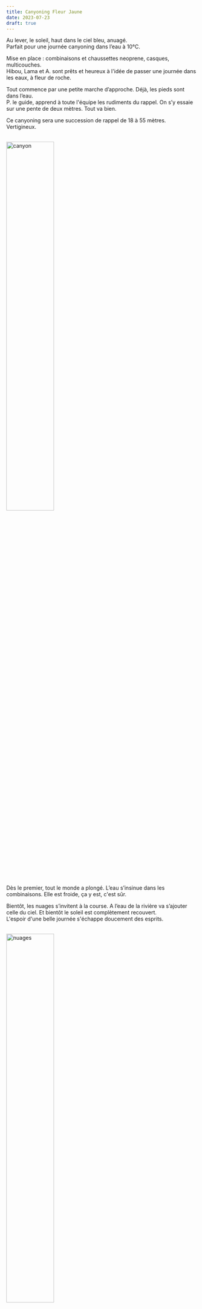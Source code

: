 ```yaml
---
title: Canyoning Fleur Jaune
date: 2023-07-23
draft: true
---
```



Au lever, le soleil, haut dans le ciel bleu, anuagé.  
Parfait pour une journée canyoning dans l’eau à 10°C.

Mise en place : combinaisons et chaussettes neoprene, casques, multicouches.   
Hibou, Lama et A. sont prêts et heureux à l'idée de passer une journée dans les eaux, à fleur de roche.

Tout commence par une petite marche d’approche. Déjà, les pieds sont dans l’eau.   
P. le guide, apprend à toute l'équipe les rudiments du rappel. On s’y essaie sur une pente de deux mètres. Tout va bien.

Ce canyoning sera une succession de rappel de 18 à 55 mètres. Vertigineux. 

<br />

<img src="/assets/canyon/canyon.JPG" alt="canyon" title="canyon" width="50%" height="50%">

<br />


Dès le premier, tout le monde a plongé. L’eau s’insinue dans les combinaisons. Elle est froide, ça y est, c'est sûr.

Bientôt, les nuages s’invitent à la course. A l’eau de la rivière va s’ajouter celle du ciel. Et bientôt le soleil est complètement recouvert.  
L'espoir d'une belle journée s'échappe doucement des esprits.

<br />

<img src="/assets/canyon/nuages.JPG" alt="nuages" title="nuages" width="50%" height="50%">

<br />


Mais nos compagnons sont courageux ! Hibou est comme un poisson dans l’eau ! Lama a froid, mais se contient. A. toujours heureuse de nouvelles sensations fait des sauts.

Excités par les rappels, qui consistent à descendre le long des cascades successives, à se prendre les clapotis d’eau sur le casque, ou dans le dos, avec un sacré débit de cascade, ou bien même directement dans la combi, l’équipe a le sourire et rit beaucoup de se voir gravir les épreuves, de plus en plus mouillés, de plus en plus fatigués, de plus en plus rayonnants.

<br />

<img src="/assets/canyon/corde.JPG" alt="corde" title="corde" width="50%" height="50%">

<br />



Lors du dernier rappel, P. fait remarquer le sacré caillou au milieu de l’entonnoir de fin : "C'était pas là il y a 2 jours tiens !"  
Aaah, les éboulis !

Tout finira par une « petite marche » de retour.  
Celle-ci durera une heure. Sous la pluie. Encordés. Crête vertigineuse de chaque côté. Quelques pas d’escalades. Des parois plus hautes que la taille de A. et Lama. Les mains sont boueuses. Les chaussures trempées. Les cheveux sans dessus-dessous. Les cuisses chauffées. Les poumons se vident.

P. concluera cette journée par une inoubliable "On s'en souviendra de ce 23 juillet 2023"